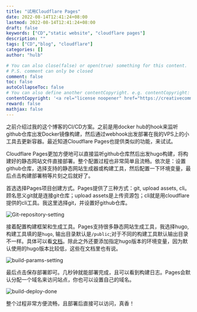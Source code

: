 ```yaml
---
title: "试用Cloudflare Pages"
date: 2022-08-14T12:41:24+08:00
lastmod: 2022-08-14T12:41:24+08:00
draft: false
keywords: ["CD","static website", "cloudflare pages"]
description: ""
tags: ["CD","blog", "cloudflare"]
categories: []
author: "hulb"

# You can also close(false) or open(true) something for this content.
# P.S. comment can only be closed
comment: false
toc: false
autoCollapseToc: false
# You can also define another contentCopyright. e.g. contentCopyright: "This is another copyright."
contentCopyright: '<a rel="license noopener" href="https://creativecommons.org/licenses/by-nc-nd/4.0/" target="_blank">CC BY-NC-ND 4.0</a>'
reward: false
mathjax: false
---
```

之前介绍过我的这个博客的CI/CD方案。之前是用docker hub的hook来监听github仓库出发Docker镜像构建，然后通过webhook出发部署在我的VPS上的小工具去更新容器。最近知道Cloudflare Pages也提供类似的功能，来试试。

Cloudflare Pages更加方便地可以直接监听github仓库然后出发hugo构建，将构建好的静态网站文件直接部署。整个配置过程也非常简单且流畅。依次是：设置github仓库，选择支持的静态网站生成器或构建工具，然后配置一下环境变量，最后点击构建部署稍等片刻之后就好了。

首选选择Pages项目创建方式。Pages提供了三种方式：git, upload assets, cli。顾名思义git就是连接git仓库；upload assets是上传资源包；cli就是用cloudflare提供的cli工具。我这里选择git，并设置好github仓库。

![Git-repository-setting](/pages-conf-1.png)

接着配置构建框架和生成工具。Pages支持很多静态网站生成工具，我选择hugo,构建工具填的是`hugo`, 输出目录默认是`/public`;对于不同的构建工具默认输出目录不一样。具体可以看[文档](https://developers.cloudflare.com/pages/platform/build-configuration)。除此之外还要添加指定hugo版本的环境变量，因为默认使用的hugo版本比较低，这些在文档里也有说。

![build-params-setting](/pages-conf-2.png)

最后点击保存部署即可。几秒钟就能部署完成，且可以看到构建日志。Pages会默认分配一个域名来访问站点，你也可以设置自己的域名。

![build-deploy-done](/pages-conf-3.png)

整个过程非常方便流畅，且部署后直接可以访问，真香！